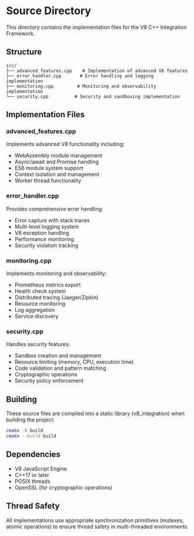 # Source Directory

This directory contains the implementation files for the V8 C++ Integration Framework.

## Structure

```
src/
├── advanced_features.cpp    # Implementation of advanced V8 features
├── error_handler.cpp       # Error handling and logging implementation
├── monitoring.cpp         # Monitoring and observability implementation
└── security.cpp          # Security and sandboxing implementation
```

## Implementation Files

### advanced_features.cpp
Implements advanced V8 functionality including:
- WebAssembly module management
- Async/await and Promise handling
- ES6 module system support
- Context isolation and management
- Worker thread functionality

### error_handler.cpp
Provides comprehensive error handling:
- Error capture with stack traces
- Multi-level logging system
- V8 exception handling
- Performance monitoring
- Security violation tracking

### monitoring.cpp
Implements monitoring and observability:
- Prometheus metrics export
- Health check system
- Distributed tracing (Jaeger/Zipkin)
- Resource monitoring
- Log aggregation
- Service discovery

### security.cpp
Handles security features:
- Sandbox creation and management
- Resource limiting (memory, CPU, execution time)
- Code validation and pattern matching
- Cryptographic operations
- Security policy enforcement

## Building

These source files are compiled into a static library (v8_integration) when building the project:

```bash
cmake -B build
cmake --build build
```

## Dependencies

- V8 JavaScript Engine
- C++17 or later
- POSIX threads
- OpenSSL (for cryptographic operations)

## Thread Safety

All implementations use appropriate synchronization primitives (mutexes, atomic operations) to ensure thread safety in multi-threaded environments.